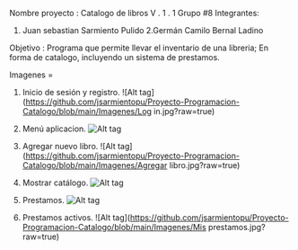 Nombre proyecto : Catalogo de libros V . 1 . 1
Grupo #8
Integrantes:
1. Juan sebastian Sarmiento Pulido 
2.Germán Camilo Bernal Ladino

Objetivo : Programa que permite llevar el inventario de una libreria; En forma de catalogo, incluyendo un sistema de prestamos.

Imagenes = 

1. Inicio de sesión y registro.
![Alt tag](https://github.com/jsarmientopu/Proyecto-Programacion-Catalogo/blob/main/Imagenes/Log in.jpg?raw=true)

2. Menú aplicacion.
![Alt tag](https://github.com/jsarmientopu/Proyecto-Programacion-Catalogo/blob/main/Imagenes/Menú.jpg?raw=true)

3. Agregar nuevo libro.
![Alt tag](https://github.com/jsarmientopu/Proyecto-Programacion-Catalogo/blob/main/Imagenes/Agregar libro.jpg?raw=true)

4. Mostrar catálogo.
![Alt tag](https://github.com/jsarmientopu/Proyecto-Programacion-Catalogo/blob/main/Imagenes/Catálogo.jpg?raw=true)

5. Prestamos.
![Alt tag](https://github.com/jsarmientopu/Proyecto-Programacion-Catalogo/blob/main/Imagenes/Prestamos.jpg?raw=true)

6. Prestamos activos.
![Alt tag](https://github.com/jsarmientopu/Proyecto-Programacion-Catalogo/blob/main/Imagenes/Mis prestamos.jpg?raw=true)
